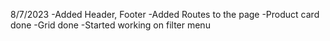 8/7/2023
-Added Header, Footer
-Added Routes to the page
-Product card done
-Grid done
-Started working on filter menu
